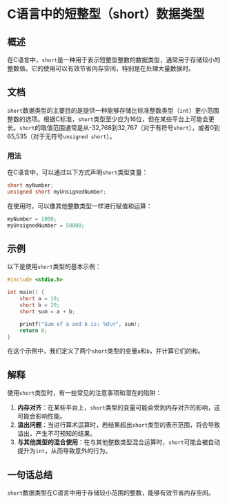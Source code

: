 <!--
Meta Description: # C语言中的短整型（short）数据类型 ## 概述 在C语言中，`short`是一种用于表示短整型整数的数据类型，通常用于存储较小的整数值。它的使用可以有效节省内存空间，特别是在处理大量数据时。 ## 文档 `short`数据类型的主要目的是提供一种能够存储比标准整数类型（`int`）更小范围整...
Meta Keywords: short, int, sum, 在c语言中, unsigned
-->

# C语言中的短整型（short）数据类型

## 概述
在C语言中，`short`是一种用于表示短整型整数的数据类型，通常用于存储较小的整数值。它的使用可以有效节省内存空间，特别是在处理大量数据时。

## 文档
`short`数据类型的主要目的是提供一种能够存储比标准整数类型（`int`）更小范围整数的选项。根据C标准，`short`类型至少应为16位，但在某些平台上可能会更长。`short`的取值范围通常是从-32,768到32,767（对于有符号`short`），或者0到65,535（对于无符号`unsigned short`）。

### 用法
在C语言中，可以通过以下方式声明`short`类型变量：

```c
short myNumber;
unsigned short myUnsignedNumber;
```

在使用时，可以像其他整数类型一样进行赋值和运算：

```c
myNumber = 1000;
myUnsignedNumber = 50000;
```

## 示例
以下是使用`short`类型的基本示例：

```c
#include <stdio.h>

int main() {
    short a = 10;
    short b = 20;
    short sum = a + b;

    printf("Sum of a and b is: %d\n", sum);
    return 0;
}
```

在这个示例中，我们定义了两个`short`类型的变量`a`和`b`，并计算它们的和。

## 解释
使用`short`类型时，有一些常见的注意事项和潜在的陷阱：

1. **内存对齐**：在某些平台上，`short`类型的变量可能会受到内存对齐的影响，这可能会影响性能。
2. **溢出问题**：当进行算术运算时，若结果超出`short`类型的表示范围，将会导致溢出，产生不可预知的结果。
3. **与其他类型的混合使用**：在与其他整数类型混合运算时，`short`可能会被自动提升为`int`，从而导致意外的行为。

## 一句话总结
`short`数据类型在C语言中用于存储较小范围的整数，能够有效节省内存空间。